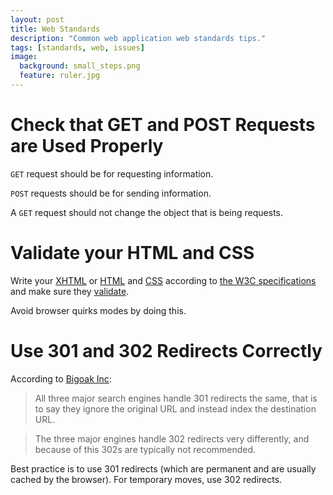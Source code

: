 ```yaml
---
layout: post
title: Web Standards
description: "Common web application web standards tips."
tags: [standards, web, issues]
image:
  background: small_steps.png
  feature: ruler.jpg
---
```


# Check that GET and POST Requests are Used Properly

`GET` request should be for requesting information.

`POST` requests should be for sending information.

A `GET` request should not change the object that is being requests.

# Validate your HTML and CSS

Write your [XHTML](http://www.w3.org/TR/xhtml1/) or [HTML](http://www.w3.org/TR/REC-html40/) and [CSS](http://www.w3.org/TR/CSS2/) according to [the W3C specifications](http://www.w3.org/TR/) and make sure they [validate](http://validator.w3.org/).

Avoid browser quirks modes by doing this.

# Use 301 and 302 Redirects Correctly

According to [Bigoak Inc](http://www.bigoakinc.com/blog/when-to-use-a-301-vs-302-redirect/):

> All three major search engines handle 301 redirects the same, that is to say they ignore the original URL and instead index the destination URL.

> The three major engines handle 302 redirects very differently, and because of this 302s are typically not recommended.

Best practice is to use 301 redirects (which are permanent and are usually cached by the browser).  For temporary moves, use 302 redirects.